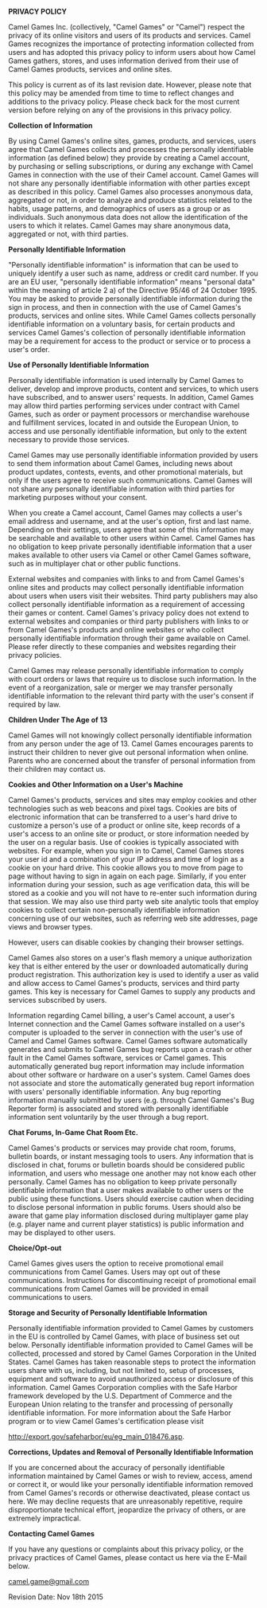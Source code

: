 **PRIVACY POLICY**



Camel Games Inc. (collectively, "Camel Games" or "Camel") respect the privacy
of its online visitors and users of its products and services. Camel Games
recognizes the importance of protecting information collected from users and
has adopted this privacy policy to inform users about how Camel Games gathers,
stores, and uses information derived from their use of Camel Games products,
services and online sites.



This policy is current as of its last revision date. However, please note that
this policy may be amended from time to time to reflect changes and additions
to the privacy policy. Please check back for the most current version before
relying on any of the provisions in this privacy policy.



**Collection of Information**



By using Camel Games's online sites, games, products, and services, users
agree that Camel Games collects and processes the personally identifiable
information (as defined below) they provide by creating a Camel account, by
purchasing or selling subscriptions, or during any exchange with Camel Games
in connection with the use of their Camel account. Camel Games will not share
any personally identifiable information with other parties except as described
in this policy. Camel Games also processes anonymous data, aggregated or not,
in order to analyze and produce statistics related to the habits, usage
patterns, and demographics of users as a group or as individuals. Such
anonymous data does not allow the identification of the users to which it
relates. Camel Games may share anonymous data, aggregated or not, with third
parties.



**Personally Identifiable Information**



"Personally identifiable information" is information that can be used to
uniquely identify a user such as name, address or credit card number. If you
are an EU user, "personally identifiable information" means "personal data"
within the meaning of article 2 a) of the Directive 95/46 of 24 October 1995.
You may be asked to provide personally identifiable information during the
sign in process, and then in connection with the use of Camel Games's
products, services and online sites. While Camel Games collects personally
identifiable information on a voluntary basis, for certain products and
services Camel Games's collection of personally identifiable information may
be a requirement for access to the product or service or to process a user's
order.



**Use of Personally Identifiable Information**



Personally identifiable information is used internally by Camel Games to
deliver, develop and improve products, content and services, to which users
have subscribed, and to answer users' requests. In addition, Camel Games may
allow third parties performing services under contract with Camel Games, such
as order or payment processors or merchandise warehouse and fulfillment
services, located in and outside the European Union, to access and use
personally identifiable information, but only to the extent necessary to
provide those services.



Camel Games may use personally identifiable information provided by users to
send them information about Camel Games, including news about product updates,
contests, events, and other promotional materials, but only if the users agree
to receive such communications. Camel Games will not share any personally
identifiable information with third parties for marketing purposes without
your consent.



When you create a Camel account, Camel Games may collects a user's email
address and username, and at the user's option, first and last name. Depending
on their settings, users agree that some of this information may be searchable
and available to other users within Camel. Camel Games has no obligation to
keep private personally identifiable information that a user makes available
to other users via Camel or other Camel Games software, such as in multiplayer
chat or other public functions.



External websites and companies with links to and from Camel Games's online
sites and products may collect personally identifiable information about users
when users visit their websites. Third party publishers may also collect
personally identifiable information as a requirement of accessing their games
or content. Camel Games's privacy policy does not extend to external websites
and companies or third party publishers with links to or from Camel Games's
products and online websites or who collect personally identifiable
information through their game available on Camel. Please refer directly to
these companies and websites regarding their privacy policies.



Camel Games may release personally identifiable information to comply with
court orders or laws that require us to disclose such information. In the
event of a reorganization, sale or merger we may transfer personally
identifiable information to the relevant third party with the user's consent
if required by law.



**Children Under The Age of 13**



Camel Games will not knowingly collect personally identifiable information
from any person under the age of 13. Camel Games encourages parents to
instruct their children to never give out personal information when online.
Parents who are concerned about the transfer of personal information from
their children may contact us.



**Cookies and Other Information on a User's Machine**



Camel Games's products, services and sites may employ cookies and other
technologies such as web beacons and pixel tags. Cookies are bits of
electronic information that can be transferred to a user's hard drive to
customize a person's use of a product or online site, keep records of a user's
access to an online site or product, or store information needed by the user
on a regular basis. Use of cookies is typically associated with websites. For
example, when you sign in to Camel, Camel Games stores your user id and a
combination of your IP address and time of login as a cookie on your hard
drive. This cookie allows you to move from page to page without having to sign
in again on each page. Similarly, if you enter information during your
session, such as age verification data, this will be stored as a cookie and
you will not have to re-enter such information during that session. We may
also use third party web site analytic tools that employ cookies to collect
certain non-personally identifiable information concerning use of our
websites, such as referring web site addresses, page views and browser types.



However, users can disable cookies by changing their browser settings.

Camel Games also stores on a user's flash memory a unique authorization key
that is either entered by the user or downloaded automatically during product
registration. This authorization key is used to identify a user as valid and
allow access to Camel Games's products, services and third party games. This
key is necessary for Camel Games to supply any products and services
subscribed by users.



Information regarding Camel billing, a user's Camel account, a user's Internet
connection and the Camel Games software installed on a user's computer is
uploaded to the server in connection with the user's use of Camel and Camel
Games software. Camel Games software automatically generates and submits to
Camel Games bug reports upon a crash or other fault in the Camel Games
software, services or Camel games. This automatically generated bug report
information may include information about other software or hardware on a
user's system. Camel Games does not associate and store the automatically
generated bug report information with users' personally identifiable
information. Any bug reporting information manually submitted by users (e.g.
through Camel Games's Bug Reporter form) is associated and stored with
personally identifiable information sent voluntarily by the user through a bug
report.



**Chat Forums, In-Game Chat Room Etc.**



Camel Games's products or services may provide chat room, forums, bulletin
boards, or instant messaging tools to users. Any information that is disclosed
in chat, forums or bulletin boards should be considered public information,
and users who message one another may not know each other personally. Camel
Games has no obligation to keep private personally identifiable information
that a user makes available to other users or the public using these
functions. Users should exercise caution when deciding to disclose personal
information in public forums. Users should also be aware that game play
information disclosed during multiplayer game play (e.g. player name and
current player statistics) is public information and may be displayed to other
users.



**Choice/Opt-out**



Camel Games gives users the option to receive promotional email communications
from Camel Games. Users may opt out of these communications. Instructions for
discontinuing receipt of promotional email communications from Camel Games
will be provided in email communications to users.



**Storage and Security of Personally Identifiable Information**



Personally identifiable information provided to Camel Games by customers in
the EU is controlled by Camel Games, with place of business set out below.
Personally identifiable information provided to Camel Games will be collected,
processed and stored by Camel Games Corporation in the United States. Camel
Games has taken reasonable steps to protect the information users share with
us, including, but not limited to, setup of processes, equipment and software
to avoid unauthorized access or disclosure of this information. Camel Games
Corporation complies with the Safe Harbor framework developed by the U.S.
Department of Commerce and the European Union relating to the transfer and
processing of personally identifiable information. For more information about
the Safe Harbor program or to view Camel Games's certification please visit

http://export.gov/safeharbor/eu/eg_main_018476.asp.



**Corrections, Updates and Removal of Personally Identifiable Information**



If you are concerned about the accuracy of personally identifiable information
maintained by Camel Games or wish to review, access, amend or correct it, or
would like your personally identifiable information removed from Camel Games's
records or otherwise deactivated, please contact us here. We may decline
requests that are unreasonably repetitive, require disproportionate technical
effort, jeopardize the privacy of others, or are extremely impractical.



**Contacting Camel Games**



If you have any questions or complaints about this privacy policy, or the
privacy practices of Camel Games, please contact us here via the E-Mail below.

camel.game@gmail.com



Revision Date: Nov 18th 2015

